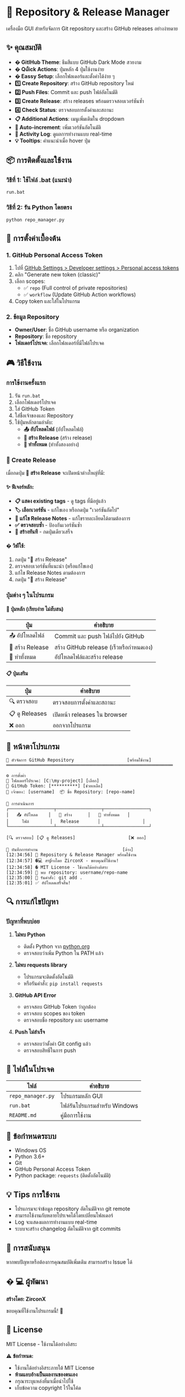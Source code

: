 # 🚀 Repository & Release Manager

เครื่องมือ GUI สำหรับจัดการ Git repository และสร้าง GitHub releases อย่างง่ายดาย

## ✨ คุณสมบัติ

- **� GitIHub Theme**: ธีมสีแบบ GitHub Dark Mode สวยงาม
- **� Quืick Actions**: ปุ่มหลัก 4 ปุ่มใช้งานง่าย
- **� Eassy Setup**: เลือกโฟลเดอร์และตั้งค่าได้ง่าย ๆ
- **1️⃣ Create Repository**: สร้าง GitHub repository ใหม่
- **2️⃣ Push Files**: Commit และ push ไฟล์อัตโนมัติ
- **3️⃣ Create Release**: สร้าง releases พร้อมตรวจสอบเวอร์ชันซ้ำ
- **4️⃣ Check Status**: ตรวจสอบการตั้งค่าและสถานะ
- **📋 Additional Actions**: เมนูเพิ่มเติมใน dropdown
- **🔄 Auto-increment**: เพิ่มเวอร์ชันอัตโนมัติ
- **📝 Activity Log**: ดูผลการทำงานแบบ real-time
- **💡 Tooltips**: คำแนะนำเมื่อ hover ปุ่ม

## 📦 การติดตั้งและใช้งาน

### วิธีที่ 1: ใช้ไฟล์ .bat (แนะนำ)
```cmd
run.bat
```

### วิธีที่ 2: รัน Python โดยตรง
```cmd
python repo_manager.py
```

## 🔧 การตั้งค่าเบื้องต้น

### 1. GitHub Personal Access Token
1. ไปที่ [GitHub Settings > Developer settings > Personal access tokens](https://github.com/settings/tokens)
2. คลิก "Generate new token (classic)"
3. เลือก scopes:
   - ✅ `repo` (Full control of private repositories)
   - ✅ `workflow` (Update GitHub Action workflows)
4. Copy token และใส่ในโปรแกรม

### 2. ข้อมูล Repository
- **Owner/User**: ชื่อ GitHub username หรือ organization
- **Repository**: ชื่อ repository
- **โฟลเดอร์โปรเจค**: เลือกโฟลเดอร์ที่มีไฟล์โปรเจค

## 🎮 วิธีใช้งาน

### การใช้งานครั้งแรก
1. รัน `run.bat`
2. เลือกโฟลเดอร์โปรเจค
3. ใส่ GitHub Token
4. ใส่ชื่อเจ้าของและ Repository
5. ใช้ปุ่มหลักตามลำดับ:
   - **📤 อัปโหลดไฟล์** (อัปโหลดไฟล์)
   - **🎯 สร้าง Release** (สร้าง release)
   - **🚀 ทำทั้งหมด** (ทำทั้งสองอย่าง)

### 🎯 Create Release
เมื่อกดปุ่ม **🎯 สร้าง Release** จะเปิดหน้าต่างใหญ่ที่มี:

#### ✨ ฟีเจอร์หลัก:
- **📋 แสดง existing tags** - ดู tags ที่มีอยู่แล้ว
- **🏷️ เลือกเวอร์ชัน** - แก้ไขเอง หรือกดปุ่ม "เวอร์ชันถัดไป"
- **📝 แก้ไข Release Notes** - แก้ไขรายละเอียดได้ตามต้องการ
- **✅ ตรวจสอบซ้ำ** - ป้องกันเวอร์ชันซ้ำ
- **🚀 สร้างทันที** - กดปุ่มเดียวเสร็จ

#### � วิธiีใช้:
1. กดปุ่ม "🎯 สร้าง Release"
2. ตรวจสอบเวอร์ชันที่แนะนำ (หรือแก้ไขเอง)
3. แก้ไข Release Notes ตามต้องการ
4. กดปุ่ม "🚀 สร้าง Release"

### ปุ่มต่าง ๆ ในโปรแกรม

#### 🚀 ปุ่มหลัก (เรียบง่าย ไม่สับสน)
| ปุ่ม | คำอธิบาย |
|------|----------|
| 📤 อัปโหลดไฟล์ | Commit และ push ไฟล์ไปยัง GitHub |
| 🎯 สร้าง Release | สร้าง GitHub release (เร็วหรือกำหนดเอง) |
| 🚀 ทำทั้งหมด | อัปโหลดไฟล์และสร้าง release |

#### 📋 ปุ่มเสริม
| ปุ่ม | คำอธิบาย |
|------|----------|
| 🔍 ตรวจสอบ | ตรวจสอบการตั้งค่าและสถานะ |
| 📋 ดู Releases | เปิดหน้า releases ใน browser |
| ❌ ออก | ออกจากโปรแกรม |

## 📸 หน้าตาโปรแกรม

```
🐙 ตัวจัดการ GitHub Repository                    [พร้อมใช้งาน]
═══════════════════════════════════════════════════════════════

⚙️ การตั้งค่า
📁 โฟลเดอร์โปรเจค: [C:\my-project] [เลือก]
🔑 GitHub Token: [**********] [ช่วยเหลือ]
👤 เจ้าของ: [username]  📦 ชื่อ Repository: [repo-name]

🚀 การดำเนินการ
┌─────────────────┬─────────────────┬─────────────────┐
│   📤 อัปโหลด    │   🎯 สร้าง      │   🚀 ทำทั้งหมด   │
│     ไฟล์        │   Release       │                │
└─────────────────┴─────────────────┴─────────────────┘

[🔍 ตรวจสอบ] [📋 ดู Releases]                    [❌ ออก]

📝 บันทึกการทำงาน                                [ล้าง]
[12:34:56] 🚀 Repository & Release Manager พร้อมใช้งาน
[12:34:57] �‍💻 สรp้างโดย ZirconX - ขอบคุณที่ใช้งาน!
[12:34:58] � MัIT License - ใช้งานได้อย่างอิสระ
[12:34:59] 📁 พบ repository: username/repo-name
[12:35:00] 🔧 รันคำสั่ง: git add .
[12:35:01] ✅ อัปโหลดเสร็จสิ้น!
```

## 🔍 การแก้ไขปัญหา

### ปัญหาที่พบบ่อย

1. **ไม่พบ Python**
   - ติดตั้ง Python จาก [python.org](https://python.org)
   - ตรวจสอบว่าเพิ่ม Python ใน PATH แล้ว

2. **ไม่พบ requests library**
   - โปรแกรมจะติดตั้งอัตโนมัติ
   - หรือรันคำสั่ง: `pip install requests`

3. **GitHub API Error**
   - ตรวจสอบ GitHub Token ว่าถูกต้อง
   - ตรวจสอบ scopes ของ token
   - ตรวจสอบชื่อ repository และ username

4. **Push ไม่สำเร็จ**
   - ตรวจสอบว่าตั้งค่า Git config แล้ว
   - ตรวจสอบสิทธิ์ในการ push

## 📁 ไฟล์ในโปรเจค

| ไฟล์ | คำอธิบาย |
|------|----------|
| `repo_manager.py` | โปรแกรมหลัก GUI |
| `run.bat` | ไฟล์รันโปรแกรมสำหรับ Windows |
| `README.md` | คู่มือการใช้งาน |

## 📝 ข้อกำหนดระบบ

- Windows OS
- Python 3.6+
- Git
- GitHub Personal Access Token
- Python package: `requests` (ติดตั้งอัตโนมัติ)

## 💡 Tips การใช้งาน

- โปรแกรมจะจำข้อมูล repository อัตโนมัติจาก git remote
- สามารถใช้งานกับหลายโปรเจคได้โดยเปลี่ยนโฟลเดอร์
- Log จะแสดงผลการทำงานแบบ real-time
- ระบบจะสร้าง changelog อัตโนมัติจาก git commits

## 🤝 การสนับสนุน

หากพบปัญหาหรือต้องการคุณสมบัติเพิ่มเติม สามารถสร้าง Issue ได้

## � ‍💻 ผู้พัฒนา

**สร้างโดย: ZirconX**

ขอบคุณที่ใช้งานโปรแกรมนี้! 🙏

## 📄 License

MIT License - ใช้งานได้อย่างอิสระ

⚠️ **ข้อกำหนด:**
- ใช้งานได้อย่างอิสระภายใต้ MIT License
- **ห้ามแอบอ้างเป็นผลงานของตนเอง**
- กรุณาระบุแหล่งที่มาเมื่อนำไปใช้
- เก็บข้อความ copyright ไว้ในโค้ด